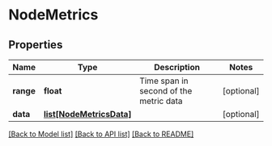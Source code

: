 # NodeMetrics

## Properties
Name | Type | Description | Notes
------------ | ------------- | ------------- | -------------
**range** | **float** | Time span in second of the metric data | [optional] 
**data** | [**list[NodeMetricsData]**](NodeMetricsData.md) |  | [optional] 

[[Back to Model list]](../README.md#documentation-for-models) [[Back to API list]](../README.md#documentation-for-api-endpoints) [[Back to README]](../README.md)


